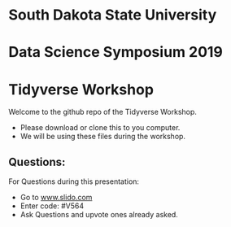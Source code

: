 
# South Dakota State University
# Data Science Symposium 2019
# Tidyverse Workshop 


Welcome to the github repo of the Tidyverse Workshop. 

- Please download or clone this to you computer. 
- We will be using these files during the workshop. 



## Questions: 

For Questions during this presentation:

- Go to www.slido.com
- Enter code: #V564
- Ask Questions and upvote ones already asked. 